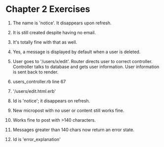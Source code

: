 # Chapter 2 Exercises

1. The name is 'notice'. It disappears upon refresh.
2. It is still created despite having no email.
3. It's totally fine with that as well.
4. Yes, a message is displayed by default when a user is deleted.

1. User goes to '/users/x/edit'. Router directs user to correct controller. Controller talks to database and gets user information. User information is sent back to render.
2. users_controller.rb line 67
3. '/users/edit.html.erb'

1. Id is 'notice'; it disappears on refresh. 
2. New micropost with no user or content still works fine.
3. Works fine to post with >140 characters.

1. Messages greater than 140 chars now return an error state.
2. Id is 'error_explanation'